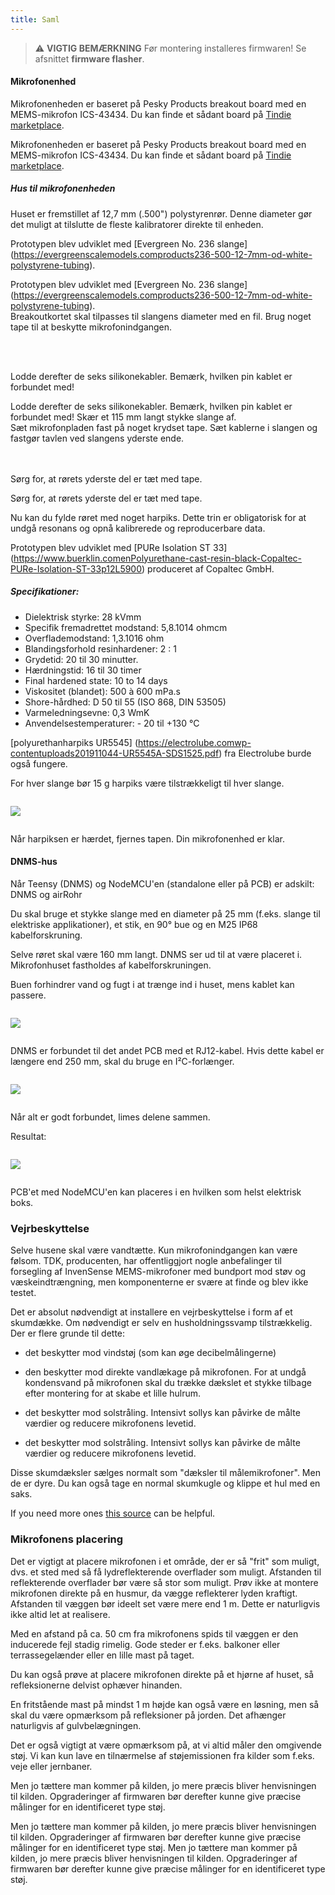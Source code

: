 ```yaml
---
title: Saml
---
```

> ⚠️ **VIGTIG BEMÆRKNING**
Før montering installeres firmwaren!
Se afsnittet __firmware flasher__.


#### Mikrofonenhed

Mikrofonenheden er baseret på Pesky Products breakout board med en MEMS-mikrofon ICS-43434. Du kan finde et sådant board på [Tindie marketplace](https://www.tindie.comproductsonehorseics43434-i2s-digital-microphone).

Mikrofonenheden er baseret på Pesky Products breakout board med en MEMS-mikrofon ICS-43434. Du kan finde et sådant board på [Tindie marketplace](https://www.tindie.comproductsonehorseics43434-i2s-digital-microphone).


##### Hus til mikrofonenheden
Huset er fremstillet af 12,7 mm (.500") polystyrenrør. Denne diameter gør det muligt at tilslutte de fleste kalibratorer direkte til enheden.

Prototypen blev udviklet med [Evergreen No. 236 slange] (https://evergreenscalemodels.comproducts236-500-12-7mm-od-white-polystyrene-tubing).

Prototypen blev udviklet med [Evergreen No. 236 slange] (https://evergreenscalemodels.comproducts236-500-12-7mm-od-white-polystyrene-tubing).
<br>
Breakoutkortet skal tilpasses til slangens diameter med en fil. Brug noget tape til at beskytte mikrofonindgangen.
<br>

<br>
<br>

Lodde derefter de seks silikonekabler. Bemærk, hvilken pin kablet er forbundet med!

Lodde derefter de seks silikonekabler. Bemærk, hvilken pin kablet er forbundet med!
Skær et 115 mm langt stykke slange af.
<br>
Sæt mikrofonpladen fast på noget krydset tape. Sæt kablerne i slangen og fastgør tavlen ved slangens yderste ende.
<br>
<br>
<br>

Sørg for, at rørets yderste del er tæt med tape.

Sørg for, at rørets yderste del er tæt med tape.

Nu kan du fylde røret med noget harpiks. Dette trin er obligatorisk for at undgå resonans og opnå kalibrerede og reproducerbare data.

Prototypen blev udviklet med [PURe Isolation ST 33] (https://www.buerklin.comenPolyurethane-cast-resin-black-Copaltec-PURe-Isolation-ST-33p12L5900) produceret af Copaltec GmbH.

##### Specifikationer:
* Dielektrisk styrke: 28 kVmm
* Specifik fremadrettet modstand: 5,8.1014 ohmcm
* Overflademodstand: 1,3.1016 ohm
* Blandingsforhold resinhardener: 2 : 1
* Grydetid: 20 til 30 minutter.
* Hærdningstid: 16 til 30 timer
* Final hardened state: 10 to 14 days
* Viskositet (blandet): 500 à 600 mPa.s
* Shore-hårdhed: D 50 til 55 (ISO 868, DIN 53505)
* Varmeledningsevne: 0,3 WmK
* Anvendelsestemperaturer: - 20 til +130 °C


[polyurethanharpiks UR5545] (https://electrolube.comwp-contentuploads201911044-UR5545A-SDS1525.pdf) fra Electrolube burde også fungere.

For hver slange bør 15 g harpiks være tilstrækkeligt til hver slange.

<img src="..docsdnmsdnms-noise-measuring-microphone-inside-tube.jpg" style="display:block; margin: 2em 0" loading="lazy">

Når harpiksen er hærdet, fjernes tapen. Din mikrofonenhed er klar.



#### DNMS-hus

Når Teensy (DNMS) og NodeMCU'en (standalone eller på PCB) er adskilt: DNMS og airRohr

Du skal bruge et stykke slange med en diameter på 25 mm (f.eks. slange til elektriske applikationer), et stik, en 90° bue og en M25 IP68 kabelforskruning.

Selve røret skal være 160 mm langt. DNMS ser ud til at være placeret i. Mikrofonhuset fastholdes af kabelforskruningen.

Buen forhindrer vand og fugt i at trænge ind i huset, mens kablet kan passere.

<img src="..docsdnmsdnms-noise-measuring-housing.jpg" style="margin: 1em 0" loading="lazy">

DNMS er forbundet til det andet PCB med et RJ12-kabel. Hvis dette kabel er længere end 250 mm, skal du bruge en I²C-forlænger.

<img src="..docsdnmsdnms-noise-measuring-sensor-kit.jpg" style="margin: 1em 0" loading="lazy">

Når alt er godt forbundet, limes delene sammen.

Resultat:

<img src="..docsdnmsdnms-noise-measuring-dn40-result.jpg" style="margin: 1em 0" loading="lazy">

PCB'et med NodeMCU'en kan placeres i en hvilken som helst elektrisk boks.


### Vejrbeskyttelse

Selve husene skal være vandtætte. Kun mikrofonindgangen kan være følsom. TDK, producenten, har offentliggjort nogle anbefalinger til forsegling af InvenSense MEMS-mikrofoner med bundport mod støv og væskeindtrængning, men komponenterne er svære at finde og blev ikke testet.

Det er absolut nødvendigt at installere en vejrbeskyttelse i form af et skumdække. Om nødvendigt er selv en husholdningssvamp tilstrækkelig. Der er flere grunde til dette:
* det beskytter mod vindstøj (som kan øge decibelmålingerne)
* den beskytter mod direkte vandlækage på mikrofonen. For at undgå kondensvand på mikrofonen skal du trække dækslet et stykke tilbage efter montering for at skabe et lille hulrum.
* det beskytter mod solstråling. Intensivt sollys kan påvirke de målte værdier og reducere mikrofonens levetid.

* det beskytter mod solstråling. Intensivt sollys kan påvirke de målte værdier og reducere mikrofonens levetid.

Disse skumdæksler sælges normalt som "dæksler til målemikrofoner". Men de er dyre. Du kan også tage en normal skumkugle og klippe et hul med en saks.

If you need more ones [this source](https://de.aliexpress.comitem32357483926.html?gps-id=pcStoreJustForYou&amp;scm=1007.23125.137358.0&amp;scm_id=1007.23125.137358.0&amp;scm-url=1007.23125.137358.0&amp;pvid=6cc8dfcd-974e-4fde-9dc9-6444c37a9069&amp;spm=a2g0o.store_home.smartJustForYou_148437547.2) can be helpful.

### Mikrofonens placering

Det er vigtigt at placere mikrofonen i et område, der er så "frit" som muligt, dvs. et sted med så få lydreflekterende overflader som muligt. Afstanden til reflekterende overflader bør være så stor som muligt. Prøv ikke at montere mikrofonen direkte på en husmur, da vægge reflekterer lyden kraftigt.  Afstanden til væggen bør ideelt set være mere end 1 m. Dette er naturligvis ikke altid let at realisere.

Med en afstand på ca. 50 cm fra mikrofonens spids til væggen er den inducerede fejl stadig rimelig. Gode steder er f.eks. balkoner eller terrassegelænder eller en lille mast på taget.

Du kan også prøve at placere mikrofonen direkte på et hjørne af huset, så refleksionerne delvist ophæver hinanden.

En fritstående mast på mindst 1 m højde kan også være en løsning, men så skal du være opmærksom på refleksioner på jorden. Det afhænger naturligvis af gulvbelægningen.

Det er også vigtigt at være opmærksom på, at vi altid måler den omgivende støj.  Vi kan kun lave en tilnærmelse af støjemissionen fra kilder som f.eks. veje eller jernbaner.

Men jo tættere man kommer på kilden, jo mere præcis bliver henvisningen til kilden. Opgraderinger af firmwaren bør derefter kunne give præcise målinger for en identificeret type støj.

Men jo tættere man kommer på kilden, jo mere præcis bliver henvisningen til kilden. Opgraderinger af firmwaren bør derefter kunne give præcise målinger for en identificeret type støj.
Men jo tættere man kommer på kilden, jo mere præcis bliver henvisningen til kilden. Opgraderinger af firmwaren bør derefter kunne give præcise målinger for en identificeret type støj.
<br>
<br>
